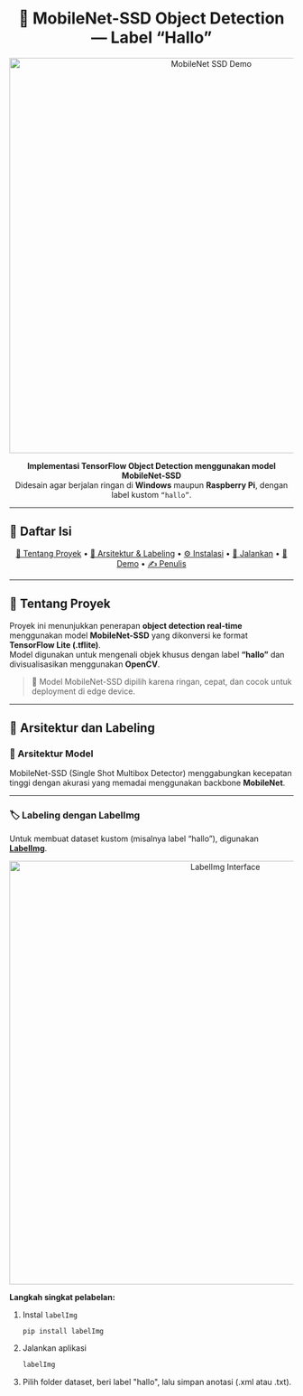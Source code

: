 <h1 align="center">🧠 MobileNet-SSD Object Detection — Label “Hallo”</h1>

<p align="center">
  <img src="https://i.imgur.com/qkt6XiQ.png" width="700" alt="MobileNet SSD Demo">
</p>

<p align="center">
  <b>Implementasi TensorFlow Object Detection menggunakan model MobileNet-SSD</b><br>
  Didesain agar berjalan ringan di <b>Windows</b> maupun <b>Raspberry Pi</b>, dengan label kustom <code>“hallo”</code>.
</p>

---

## 📑 Daftar Isi
<p align="center">
  <a href="#-tentang-proyek">🎯 Tentang Proyek</a> •
  <a href="#-arsitektur-dan-labeling">🧩 Arsitektur & Labeling</a> •
  <a href="#️-instalasi--konfigurasi">⚙️ Instalasi</a> •
  <a href="#-menjalankan-deteksi">🚀 Jalankan</a> •
  <a href="#-hasil-dan-demo">📸 Demo</a> •
  <a href="#-disusun-oleh">✍️ Penulis</a>
</p>

---

## 🎯 Tentang Proyek
Proyek ini menunjukkan penerapan **object detection real-time** menggunakan model **MobileNet-SSD** yang dikonversi ke format **TensorFlow Lite (.tflite)**.  
Model digunakan untuk mengenali objek khusus dengan label **“hallo”** dan divisualisasikan menggunakan **OpenCV**.

> 🧠 Model MobileNet-SSD dipilih karena ringan, cepat, dan cocok untuk deployment di edge device.

---

## 🧩 Arsitektur dan Labeling

### 🔹 Arsitektur Model
MobileNet-SSD (Single Shot Multibox Detector) menggabungkan kecepatan tinggi dengan akurasi yang memadai menggunakan backbone **MobileNet**.

---

### 🏷️ Labeling dengan LabelImg
Untuk membuat dataset kustom (misalnya label “hallo”), digunakan **[LabelImg](https://github.com/HumanSignal/labelImg)**.

<p align="center">
  <img src="https://github.com/HumanSignal/labelImg/raw/master/readme/images/label-studio-1-6-player-screenshot.png" width="750" alt="LabelImg Interface">
</p>

**Langkah singkat pelabelan:**
1. Instal `labelImg`  
   ```bash
   pip install labelImg
   ```
2. Jalankan aplikasi
   ```bash
   labelImg
   ```
3. Pilih folder dataset, beri label "hallo", lalu simpan anotasi (.xml atau .txt).

